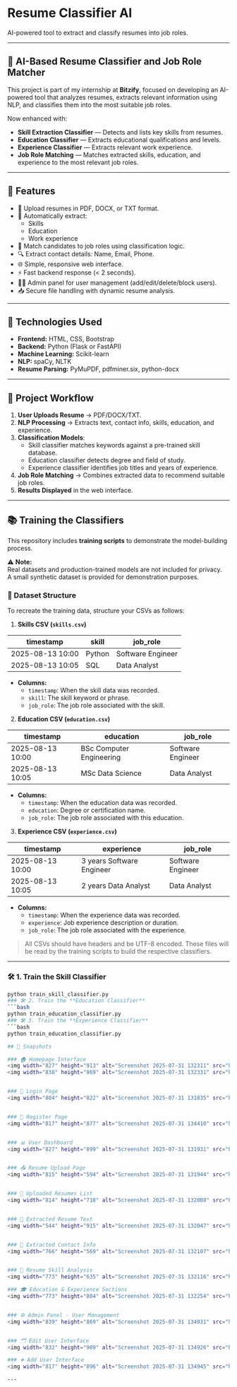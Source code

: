 # Resume Classifier AI

AI-powered tool to extract and classify resumes into job roles.

---

## 🧠 AI-Based Resume Classifier and Job Role Matcher

This project is part of my internship at **Bitzify**, focused on developing an AI-powered tool that analyzes resumes, extracts relevant information using NLP, and classifies them into the most suitable job roles.

Now enhanced with:
- **Skill Extraction Classifier** — Detects and lists key skills from resumes.
- **Education Classifier** — Extracts educational qualifications and levels.
- **Experience Classifier** — Extracts relevant work experience.
- **Job Role Matching** — Matches extracted skills, education, and experience to the most relevant job roles.

---

## 🚀 Features

- 📄 Upload resumes in PDF, DOCX, or TXT format.
- 🧠 Automatically extract:
  - Skills
  - Education
  - Work experience
- 🎯 Match candidates to job roles using classification logic.
- 🔍 Extract contact details: Name, Email, Phone.
- 🌐 Simple, responsive web interface.
- ⚡ Fast backend response (< 2 seconds).
- 👨‍💼 Admin panel for user management (add/edit/delete/block users).
- 📥 Secure file handling with dynamic resume analysis.

---

## 🧠 Technologies Used

- **Frontend:** HTML, CSS, Bootstrap
- **Backend:** Python (Flask or FastAPI)
- **Machine Learning:** Scikit-learn
- **NLP:** spaCy, NLTK
- **Resume Parsing:** PyMuPDF, pdfminer.six, python-docx

---

## 📌 Project Workflow

1. **User Uploads Resume** → PDF/DOCX/TXT.
2. **NLP Processing** → Extracts text, contact info, skills, education, and experience.
3. **Classification Models**:
   - Skill classifier matches keywords against a pre-trained skill database.
   - Education classifier detects degree and field of study.
   - Experience classifier identifies job titles and years of experience.
4. **Job Role Matching** → Combines extracted data to recommend suitable job roles.
5. **Results Displayed** in the web interface.

---

## 📚 Training the Classifiers

This repository includes **training scripts** to demonstrate the model-building process.

⚠️ **Note:**  
Real datasets and production-trained models are not included for privacy.  
A small synthetic dataset is provided for demonstration purposes.

### 📂 Dataset Structure

To recreate the training data, structure your CSVs as follows:

1. **Skills CSV (`skills.csv`)**

| timestamp           | skill   | job_role          |
|-------------------|--------|-----------------|
| 2025-08-13 10:00  | Python | Software Engineer |
| 2025-08-13 10:05  | SQL    | Data Analyst      |

- **Columns:**  
  - `timestamp`: When the skill data was recorded.  
  - `skill`: The skill keyword or phrase.  
  - `job_role`: The job role associated with the skill.

2. **Education CSV (`education.csv`)**

| timestamp           | education                  | job_role          |
|-------------------|----------------------------|-----------------|
| 2025-08-13 10:00  | BSc Computer Engineering  | Software Engineer |
| 2025-08-13 10:05  | MSc Data Science          | Data Analyst      |

- **Columns:**  
  - `timestamp`: When the education data was recorded.  
  - `education`: Degree or certification name.  
  - `job_role`: The job role associated with this education.

3. **Experience CSV (`experience.csv`)**

| timestamp           | experience           | job_role          |
|-------------------|--------------------|-----------------|
| 2025-08-13 10:00  | 3 years Software Engineer | Software Engineer |
| 2025-08-13 10:05  | 2 years Data Analyst      | Data Analyst      |

- **Columns:**  
  - `timestamp`: When the experience data was recorded.  
  - `experience`: Job experience description or duration.  
  - `job_role`: The job role associated with the experience.

> All CSVs should have headers and be UTF-8 encoded. These files will be read by the training scripts to build the respective classifiers.

---

### 🛠️ 1. Train the **Skill Classifier**
```bash
python train_skill_classifier.py
### 🛠️ 2. Train the **Education Classifier**
```bash
python train_education_classifier.py
### 🛠️ 3. Train the **Experience Classifier**
```bash
python train_education_classifier.py

## 📸 Snapshots

### 🏠 Homepage Interface
<img width="827" height="913" alt="Screenshot 2025-07-31 132311" src="https://github.com/user-attachments/assets/9c13e475-e6d5-43ba-bd1e-deca03e8de75" />
<img width="838" height="869" alt="Screenshot 2025-07-31 132331" src="https://github.com/user-attachments/assets/0d8e05dd-5e4a-4d9c-87e1-6ec9d6c3ace9" />


### 🔐 Login Page
<img width="804" height="822" alt="Screenshot 2025-07-31 131835" src="https://github.com/user-attachments/assets/5ed88aa1-45cf-4246-9325-b3d0d1730f46" />


### 📝 Register Page
<img width="817" height="877" alt="Screenshot 2025-07-31 134410" src="https://github.com/user-attachments/assets/dd16a15d-3312-44d7-bfca-a6d829b8b269" />


### 📊 User Dashboard
<img width="827" height="899" alt="Screenshot 2025-07-31 131931" src="https://github.com/user-attachments/assets/b78f7182-c9a4-4216-83ba-4b8e793d4cdc" />


### 📤 Resume Upload Page
<img width="815" height="594" alt="Screenshot 2025-07-31 131944" src="https://github.com/user-attachments/assets/8733754d-1d6d-4071-84e8-deb1977d8a76" />


### 📄 Uploaded Resumes List
<img width="814" height="718" alt="Screenshot 2025-07-31 132008" src="https://github.com/user-attachments/assets/2bc1b547-5e41-4f72-b409-8e554993e8bf" />


### 🔎 Extracted Resume Text
<img width="544" height="915" alt="Screenshot 2025-07-31 132047" src="https://github.com/user-attachments/assets/32261954-c18d-413d-9f8a-a7d34a8a2d17" />


### 📧 Extracted Contact Info
<img width="766" height="569" alt="Screenshot 2025-07-31 132107" src="https://github.com/user-attachments/assets/56d08d46-de97-412d-bb28-c8bd54244869" />


### 🧠 Resume Skill Analysis
<img width="773" height="635" alt="Screenshot 2025-07-31 132116" src="https://github.com/user-attachments/assets/7adcfb96-24a1-4cb3-8c8d-ef9f4f9b135a" />

### 🎓 Education & Experience Sections
<img width="773" height="804" alt="Screenshot 2025-07-31 132254" src="https://github.com/user-attachments/assets/c8df96af-038b-4de1-a0b8-ef4315766cbe" />


### ⚙️ Admin Panel - User Management
<img width="839" height="869" alt="Screenshot 2025-07-31 134031" src="https://github.com/user-attachments/assets/681e9b29-a2e9-4687-9816-cf02df82844c" />


### 🗂️ Edit User Interface
<img width="832" height="909" alt="Screenshot 2025-07-31 134926" src="https://github.com/user-attachments/assets/dd7f08a9-eefb-4f27-b123-dc5829d5218a" />

### ➕ Add User Interface
<img width="817" height="896" alt="Screenshot 2025-07-31 134945" src="https://github.com/user-attachments/assets/f2dd283f-80d8-42f7-be60-fa87e572ca5b" />

---
